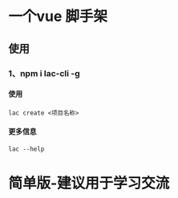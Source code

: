 # 一个vue 脚手架

## 使用

### 1、npm i lac-cli -g

#### 使用
```
lac create <项目名称>
```
#### 更多信息

```
lac --help
```

# 简单版-建议用于学习交流
